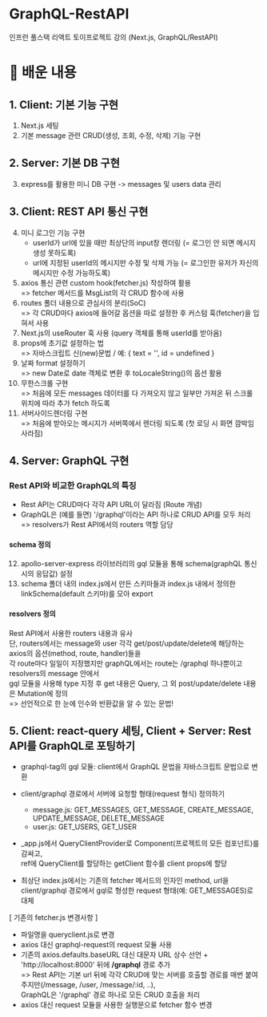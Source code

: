 # GraphQL-RestAPI
인프런 풀스택 리액트 토이프로젝트 강의 (Next.js, GraphQL/RestAPI)

# 🍰 배운 내용
## 1. Client: 기본 기능 구현
1. Next.js 세팅 
2. 기본 message 관련 CRUD(생성, 조회, 수정, 삭제) 기능 구현

## 2. Server: 기본 DB 구현
3. express를 활용한 미니 DB 구현 -> messages 및 users data 관리

## 3. Client: REST API 통신 구현
4. 미니 로그인 기능 구현
   * userId가 url에 있을 때만 최상단의 input창 렌더링 (= 로그인 안 되면 메시지 생성 못하도록)
   * url에 지정된 userId의 메시지만 수정 및 삭제 가능 (= 로그인한 유저가 자신의 메시지만 수정 가능하도록)
5. axios 통신 관련 custom hook(fetcher.js) 작성하여 활용 <BR/> => fetcher 메서드를 MsgList의 각 CRUD 함수에 사용
6. routes 폴더 내용으로 관심사의 분리(SoC) <BR/> => 각 CRUD마다 axios에 들어갈 옵션을 따로 설정한 후 커스텀 훅(fetcher)을 입혀서 사용
7. Next.js의 useRouter 훅 사용 (query 객체를 통해 userId를 받아옴) 
8. props에 초기값 설정하는 법 <br/> => 자바스크립트 신(new)문법 / 예: { text = '', id = undefined }
9. 날짜 format 설정하기 <br/> => new Date로 date 객체로 변환 후 toLocaleString()의 옵션 활용
10. 무한스크롤 구현 <br/> => 처음에 모든 messages 데이터를 다 가져오지 않고 일부만 가져온 뒤 스크롤 위치에 따라 추가 fetch 하도록
11. 서버사이드렌더링 구현 <br/>
 => 처음에 받아오는 메시지가 서버쪽에서 렌더링 되도록 (첫 로딩 시 화면 깜박임 사라짐)

## 4. Server: GraphQL 구현
### Rest API와 비교한 GraphQL의 특징
* Rest API는 CRUD마다 각각 API URL이 달라짐 (Route 개념)
* GraphQL은 (예를 들면) '/graphql'이라는 API 하나로 CRUD API를 모두 처리 
  => resolvers가 Rest API에서의 routers 역할 담당
  
#### schema 정의
12. apollo-server-express 라이브러리의 gql 모듈을 통해 schema(graphQL 통신 시의 응답값) 설정
13. schema 폴더 내의 index.js에서 만든 스키마들과 index.js 내에서 정의한 linkSchema(default 스키마)를 모아 export
#### resolvers 정의
Rest API에서 사용한 routers 내용과 유사 <br/>
단, routers에서는 message와 user 각각 get/post/update/delete에 해당하는 axios의 옵션(method, route, handler)들을 <br/>
각 route마다 일일이 지정했지만 graphQL에서는 route는 /graphql 하나뿐이고 resolvers의 message 안에서<br/>
gql 모듈을 사용해 type 지정 후 get 내용은 Query, 그 외 post/update/delete 내용은 Mutation에 정의<br/>
=> 선언적으로 한 눈에 인수와 반환값을 알 수 있는 문법!

## 5. Client: react-query 세팅, Client + Server: Rest API를 GraphQL로 포팅하기
* graphql-tag의 gql 모듈: client에서 GraphQL 문법을 자바스크립트 문법으로 변환
* client/graphql 경로에서 서버에 요청할 형태(request 형식) 정의하기
  * message.js: GET_MESSAGES, GET_MESSAGE, CREATE_MESSAGE, UPDATE_MESSAGE, DELETE_MESSAGE
  * user.js: GET_USERS, GET_USER

* _app.js에서 QueryClientProvider로 Component(프로젝트의 모든 컴포넌트)를 감싸고, <br/>
  ref에 QueryClient를 할당하는 getClient 함수를 client props에 할당
* 최상단 index.js에서는 기존의 fetcher 메서드의 인자인 method, url을 <br/>
  client/graphql 경로에서 gql로 형성한 request 형태(예: GET_MESSAGES)로 대체

[ 기존의 fetcher.js 변경사항 ]
* 파일명을 queryclient.js로 변경
* axios 대신 graphql-request의 request 모듈 사용
* 기존의 axios.defaults.baseURL 대신 대문자 URL 상수 선언 + 'http://localhost:8000' 뒤에 **/graphql** 경로 추가 <br/>
    => Rest API는 기본 url 뒤에 각각 CRUD에 맞는 서버를 호출할 경로를 매번 붙여주지만(/message, /user, /message/:id, ..), <br/>
       GraphQL은 '/graphql' 경로 하나로 모든 CRUD 호출을 처리
* axios 대신 request 모듈을 사용한 실행문으로 fetcher 함수 변경
